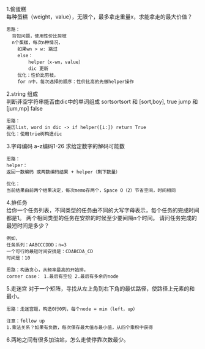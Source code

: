 1.偷蛋糕  
每种蛋糕（weight，value），无限个，最多拿走重量x，求能拿走的最大价值？

    思路：
      背包问题，使用性价比剪枝
      n个蛋糕，每次n种情况，
        如果wn > w: 跳过
        else：
            helper（x-wn，value）
            dic 更新
        优化：性价比剪枝，
        for n中，每次选择的顺序：性价比高的先做helper操作

2.string 组成  
判断非空字符串能否由dic中的单词组成
sortsortsort 和 [sort,boy], true
jump 和[jum,mp] false
    
    思路：
    遍历list，word in dic -> if helper([i:]) return True
    优化：使用trie树构造dic

3.字母编码
    a-z编码1-26
    求给定数字的解码可能数
    
    思路：
    helper：
    返回一数编码 或两数编码结果 + helper（剩下数量）
    
    优化：
    当前结果由前两个结果决定，每次memo存两个，Space O（2）节省空间，时间相同

4.排任务  
给你一个任务列表，不同类型的任务由不同的大写字母表示，每个任务的完成时间都是1。
    两个相同类型的任务在安排的时候至少要间隔n个时间。
    请问任务完成的最短时间是多少？

    例如，
    任务系列：AABCCCDDD；n=3
    一个可行的最短时间安排是：CDABCDA_CD
    时间是：10
    
    思路：构造贪心，从频率最高的开始排。
    corner case： 1.最后有空位 2.最后有多余的node
    
5.走迷宫
对于一个矩阵，寻找从左上角到右下角的最优路径，使路径上元素的和最小。
    
    思路：走迷宫题，构造0行0列，每个node = min（left，up）
    
    注意：follow up
    1.乘法关系？如果有负数，每次保存最大值与最小值，从四个乘积中获得
    
6.两地之间有很多加油站，怎么走使停靠次数最少。
